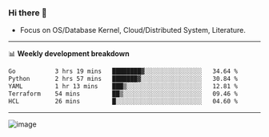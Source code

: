 ### Hi there 👋
<!-- * Daily Meditation via Leetcode/Competitive-Programming. -->
* Focus on OS/Database Kernel, Cloud/Distributed System, Literature.

-------

📊 **Weekly development breakdown**
<!--START_SECTION:waka-->

```txt
Go           3 hrs 19 mins   ████████▓░░░░░░░░░░░░░░░░   34.64 %
Python       2 hrs 57 mins   ███████▓░░░░░░░░░░░░░░░░░   30.84 %
YAML         1 hr 13 mins    ███▒░░░░░░░░░░░░░░░░░░░░░   12.81 %
Terraform    54 mins         ██▒░░░░░░░░░░░░░░░░░░░░░░   09.46 %
HCL          26 mins         █░░░░░░░░░░░░░░░░░░░░░░░░   04.60 %
```

<!--END_SECTION:waka-->

-------

<!-- [![Leetcode Stats](https://leetcard.jacoblin.cool/hzhang413?font=Fira+Mono)](https://leetcode.com/fxrc) -->
![image](./cyberpunk-ghost-in-the-shell.gif)
<!--![image](./gis-archive.png)-->

